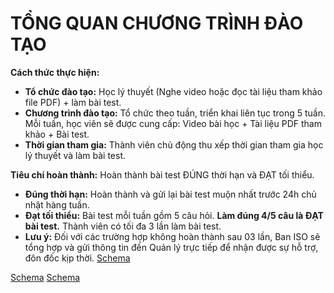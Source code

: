 # TỔNG QUAN CHƯƠNG TRÌNH ĐÀO TẠO

**Cách thức thực hiện:**
*   **Tổ chức đào tạo:** Học lý thuyết (Nghe video hoặc đọc tài liệu tham khảo file PDF) + làm bài test.
*   **Chương trình đào tạo:** Tổ chức theo tuần, triển khai liên tục trong 5 tuần. Mỗi tuần, học viên sẽ được cung cấp: Video bài học + Tài liệu PDF tham khảo + Bài test.
*   **Thời gian tham gia:** Thành viên chủ động thu xếp thời gian tham gia học lý thuyết và làm bài test.

**Tiêu chí hoàn thành:** Hoàn thành bài test ĐÚNG thời hạn và ĐẠT tối thiểu.
*   **Đúng thời hạn:** Hoàn thành và gửi lại bài test muộn nhất trước 24h chủ nhật hàng tuần.
*   **Đạt tối thiểu:** Bài test mỗi tuần gồm 5 câu hỏi. **Làm đúng 4/5 câu là ĐẠT bài test.** Thành viên có tối đa 3 lần làm bài test.
*   **Lưu ý:** Đối với các trường hợp không hoàn thành sau 03 lần, Ban ISO sẽ tổng hợp và gửi thông tin đến Quản lý trực tiếp để nhận được sự hỗ trợ, đôn đốc kịp thời.
[Schema](table_img/page_3_table_1.png)

[Schema](page_3_img_0.png)
[Schema](page_3_img_1.png)

